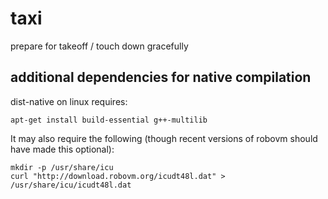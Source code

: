 taxi
====

prepare for takeoff / touch down gracefully



additional dependencies for native compilation
----------------------------------------------

dist-native on linux requires:

```
apt-get install build-essential g++-multilib
```

It may also require the following (though recent versions of robovm should have made this optional):

```
mkdir -p /usr/share/icu
curl "http://download.robovm.org/icudt48l.dat" > /usr/share/icu/icudt48l.dat
```


